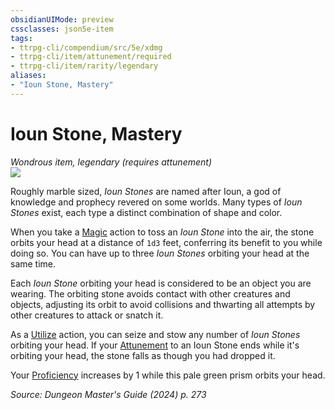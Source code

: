 ```yaml
---
obsidianUIMode: preview
cssclasses: json5e-item
tags:
- ttrpg-cli/compendium/src/5e/xdmg
- ttrpg-cli/item/attunement/required
- ttrpg-cli/item/rarity/legendary
aliases: 
- "Ioun Stone, Mastery"
---
```

# Ioun Stone, Mastery
*Wondrous item, legendary (requires attunement)*  
![](3-Mechanics/CLI/items/img/ioun-stone.webp#right)


Roughly marble sized, *Ioun Stones* are named after Ioun, a god of knowledge and prophecy revered on some worlds. Many types of *Ioun Stones* exist, each type a distinct combination of shape and color.

When you take a [Magic](3-Mechanics/CLI/rules/actions.md#Magic) action to toss an *Ioun Stone* into the air, the stone orbits your head at a distance of `1d3` feet, conferring its benefit to you while doing so. You can have up to three *Ioun Stones* orbiting your head at the same time.

Each *Ioun Stone* orbiting your head is considered to be an object you are wearing. The orbiting stone avoids contact with other creatures and objects, adjusting its orbit to avoid collisions and thwarting all attempts by other creatures to attack or snatch it.

As a [Utilize](3-Mechanics/CLI/rules/actions.md#Utilize) action, you can seize and stow any number of *Ioun Stones* orbiting your head. If your [Attunement](3-Mechanics/CLI/rules/variant-rules/attunement-xphb.md) to an Ioun Stone ends while it's orbiting your head, the stone falls as though you had dropped it.

Your [Proficiency](3-Mechanics/CLI/rules/variant-rules/proficiency-xphb.md) increases by 1 while this pale green prism orbits your head.

*Source: Dungeon Master's Guide (2024) p. 273*